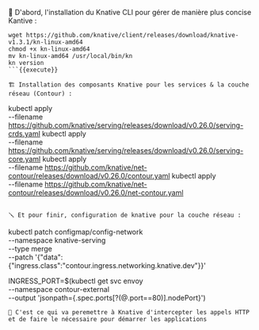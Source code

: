 🧰 D'abord, l'installation du Knative CLI pour gérer de manière plus concise Kantive :
```
wget https://github.com/knative/client/releases/download/knative-v1.3.1/kn-linux-amd64
chmod +x kn-linux-amd64
mv kn-linux-amd64 /usr/local/bin/kn
kn version
```{{execute}}

🏗️ Installation des composants Knative pour les services & la couche réseau (Contour) :
```
kubectl apply \
  --filename https://github.com/knative/serving/releases/download/v0.26.0/serving-crds.yaml
kubectl apply \
  --filename https://github.com/knative/serving/releases/download/v0.26.0/serving-core.yaml
kubectl apply \
  --filename https://github.com/knative/net-contour/releases/download/v0.26.0/contour.yaml
kubectl apply \
  --filename https://github.com/knative/net-contour/releases/download/v0.26.0/net-contour.yaml
```{{execute}}  

🪛 Et pour finir, configuration de knative pour la couche réseau :
```
kubectl patch configmap/config-network \
  --namespace knative-serving \
  --type merge \
  --patch '{"data":{"ingress.class":"contour.ingress.networking.knative.dev"}}'

INGRESS_PORT=$(kubectl get svc envoy \
   --namespace contour-external \
   --output 'jsonpath={.spec.ports[?(@.port==80)].nodePort}')
```{{execute}}
🔦 C'est ce qui va peremettre à Knative d'intercepter les appels HTTP et de faire le nécessaire pour démarrer les applications
